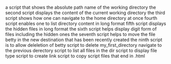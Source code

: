 a script that shows the absolute path name of the working directory
the second script displays the content of the current working directory
the third script shows how one can navigate to the home directory at once
fourth script enables one to list directory content in long format
fifth script displays the hidden files in long format
the sixth script helps display digit form of files including the hidden ones
the seventh script helps to move the file betty in the new destination that has been recently created
the ninth script is to allow deleletion of betty
script to delete my_first_directory
navigate to the previous derectory
script to list all files in the dir
script to display file type 
script to create link
script to copy script files that end in .html

